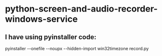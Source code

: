 # python-screen-and-audio-recorder-windows-service

## I have using pyinstaller code:
pyinstaller --onefile --noupx --hidden-import win32timezone record.py
